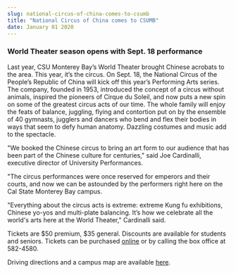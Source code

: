 ```yaml
---
slug: national-circus-of-china-comes-to-csumb
title: "National Circus of China comes to CSUMB"
date: January 01 2020
---
```


 
<h3>World Theater season opens with Sept. 18 performance</h3>
<p>
  Last year, CSU Monterey Bay’s World Theater brought Chinese acrobats to the
  area. This year, it’s the circus. On Sept. 18, the National Circus of the
  People’s Republic of China will kick off this year’s Performing Arts series.
  The company, founded in 1953, introduced the concept of a circus without
  animals, inspired the pioneers of Cirque du Soleil, and now puts a new spin on
  some of the greatest circus acts of our time. The whole family will enjoy the
  feats of balance, juggling, flying and contortion put on by the ensemble of 40
  gymnasts, jugglers and dancers who bend and flex their bodies in ways that
  seem to defy human anatomy. Dazzling costumes and music add to the spectacle.
</p>
<p>
  "We booked the Chinese circus to bring an art form to our audience that has
  been part of the Chinese culture for centuries," said Joe Cardinalli,
  executive director of University Performances.
</p>
<p>
  "The circus performances were once reserved for emperors and their courts, and
  now we can be astounded by the performers right here on the Cal State Monterey
  Bay campus.
</p>
<p>
  "Everything about the circus acts is extreme: extreme Kung fu exhibitions,
  Chinese yo-yos and multi-plate balancing. It’s how we celebrate all the
  world's arts here at the World Theater," Cardinalli said.
</p>
<p>
  Tickets are $50 premium, $35 general. Discounts are available for students and
  seniors. Tickets can be purchased
  <a href="https://csumb.edu/worldtheater">online</a> or by calling the box
  office at 582-4580.
</p>
<p>
  Driving directions and a campus map are available
  <a href="https://csumb.edu/map">here</a>.
</p>
 
